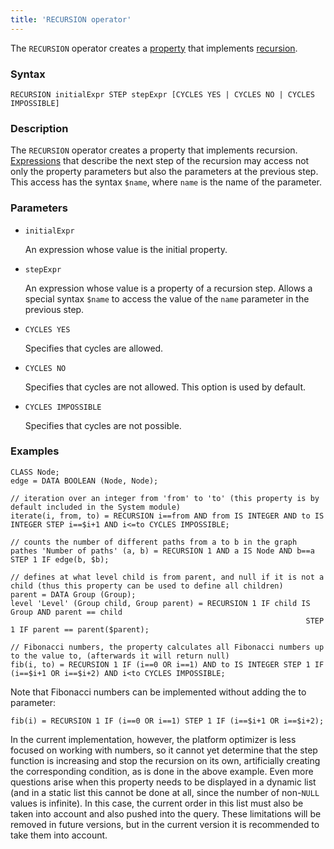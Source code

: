 ```yaml
---
title: 'RECURSION operator'
---
```


The `RECURSION` operator creates a [property](Properties.md) that implements [recursion](Recursion_RECURSION_.md).

### Syntax 

    RECURSION initialExpr STEP stepExpr [CYCLES YES | CYCLES NO | CYCLES IMPOSSIBLE]

### Description

The `RECURSION` operator creates a property that implements recursion. [Expressions](Expression.md) that describe the next step of the recursion may access not only the property parameters but also the parameters at the previous step. This access has the syntax `$name`, where `name` is the name of the parameter.

### Parameters

- `initialExpr`

    An expression whose value is the initial property.

- `stepExpr`

    An expression whose value is a property of a recursion step. Allows a special syntax `$name` to access the value of the `name` parameter in the previous step.

- `CYCLES YES`

    Specifies that cycles are allowed.

- `CYCLES NO`

    Specifies that cycles are not allowed. This option is used by default.

- `CYCLES IMPOSSIBLE`

    Specifies that cycles are not possible.

### Examples

```lsf
CLASS Node;
edge = DATA BOOLEAN (Node, Node);

// iteration over an integer from 'from' to 'to' (this property is by default included in the System module)
iterate(i, from, to) = RECURSION i==from AND from IS INTEGER AND to IS INTEGER STEP i==$i+1 AND i<=to CYCLES IMPOSSIBLE;

// counts the number of different paths from a to b in the graph
pathes 'Number of paths' (a, b) = RECURSION 1 AND a IS Node AND b==a STEP 1 IF edge(b, $b);

// defines at what level child is from parent, and null if it is not a child (thus this property can be used to define all children)
parent = DATA Group (Group);
level 'Level' (Group child, Group parent) = RECURSION 1 IF child IS Group AND parent == child
                                                                  STEP 1 IF parent == parent($parent);

// Fibonacci numbers, the property calculates all Fibonacci numbers up to the value to, (afterwards it will return null)
fib(i, to) = RECURSION 1 IF (i==0 OR i==1) AND to IS INTEGER STEP 1 IF (i==$i+1 OR i==$i+2) AND i<to CYCLES IMPOSSIBLE;
```


Note that Fibonacci numbers can be implemented without adding the to parameter:

```lsf
fib(i) = RECURSION 1 IF (i==0 OR i==1) STEP 1 IF (i==$i+1 OR i==$i+2);
```

In the current implementation, however, the platform optimizer is less focused on working with numbers, so it cannot yet determine that the step function is increasing and stop the recursion on its own, artificially creating the corresponding condition, as is done in the above example. Even more questions arise when this property needs to be displayed in a dynamic list (and in a static list this cannot be done at all, since the number of non-`NULL` values is infinite). In this case, the current order in this list must also be taken into account and also pushed into the query. These limitations will be removed in future versions, but in the current version it is recommended to take them into account.
